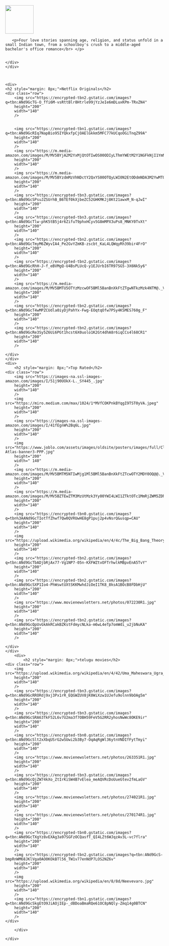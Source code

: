 <!DOCTYPE html>
<html lang="en">
    
<head>
    <link rel="stylesheet" href="index.css"/>
    <meta charset="UTF-8">
    <meta name="viewport" content="width=device-width, initial-scale=1.0">
    <title>Document</title>
</head>
<body>
    <div>
    <div class="container">
        <img src="https://assets.brand.microsites.netflix.io/assets/493f5bba-81a4-11e9-bf79-066b49664af6_cm_1440w.png?v=21" width="90px"
        />
        
       <p>Four love stories spanning age, religion, and status unfold in a small Indian town, from a schoolboy's crush to a middle-aged bachelor's office romance</br> </p>
       
        
    </div>
    </div>
    
    
    
    <div>
    <h2 style="margin: 8px;">Netflix Originals</h2>
    <div class="row">
        <img src="https://encrypted-tbn2.gstatic.com/images?q=tbn:ANd9GcTG-O_ffi6M-vsRttBlr8Htrle99jYzJeIe6mDLuxKPm-TRxZN4" 
        height="200"
        width="140"
        />
       

        <img src="https://encrypted-tbn1.gstatic.com/images?q=tbn:ANd9GcRIq7NapBio95IYQkxfpCjOAElGkkm5MFC77kUCqoOGiTnqZ99A"
        height="200"
        width="140"
        />
        <img src="https://m.media-amazon.com/images/M/MV5BYjA2M2YxMjQtOTIwOS00ODIyLThmYWEtM2Y1NGFkNjI1YmNkXkEyXkFqcGdeQXVyMDM2NDM2MQ@@._V1_.jpg" 
        height="200"
        width="140"
        />
        <img src="https://m.media-amazon.com/images/M/MV5BYzdmMzVhNDctY2QxYS00OTQyLWI0N2EtODdmNDA3M2YwMTQ0XkEyXkFqcGdeQXVyNDY2NDU1MzA@._V1_.jpg" 
        height="200"
        width="140"
        />
        <img src="https://encrypted-tbn3.gstatic.com/images?q=tbn:ANd9GcSPsuJZSUrhB_B6TEf0kXjbeZC52GHKMKJj8Kt21awxM_N-qJwI" 
        height="200"
        width="140"
        />
        <img src="https://encrypted-tbn3.gstatic.com/images?q=tbn:ANd9GcTlw-phK5tB5j4r6ZifuT9phxHCyv5G8mMPX3uPs8_MNKY0TvXt" 
        height="200"
        width="140"
        />
        <img src="https://encrypted-tbn2.gstatic.com/images?q=tbn:ANd9GcTmyM6ZWyvIA4_Pe2GvYZmKB-zscbt_KaL4LQWqyRh39bir4FrO" 
        height="200"
        width="140"
        />
        <img src="https://encrypted-tbn2.gstatic.com/images?q=tbn:ANd9GcRhH-J-f_eBVMgQ-U4BsPLUcQ-y1EJUrbI6TR97SG5-3X6Nk5y6" 
        height="200"
        width="140"
        />
        <img src="https://m.media-amazon.com/images/M/MV5BMTU5OTYzMzcwOF5BMl5BanBnXkFtZTgwNTkzMzk4NTM@._V1_.jpg" 
        height="200"
        width="140"
        />
        <img src="https://encrypted-tbn2.gstatic.com/images?q=tbn:ANd9GcT4wMPZCUdla0iyDjPahYx-Fwg-EOqtqOfw7PSy4KSMES760g_F" 
        height="200"
        width="140"
        />
        <img src="https://encrypted-tbn2.gstatic.com/images?q=tbn:ANd9GcRe3Sy5Z6Ui6PGt1hcst6X0uolo1K2Gt4dhA8r6iqCCs4l68CR1" 
        height="200"
        width="140"
        />
        
    </div>
    </div>
    <div>
        <h2 style="margin: 8px;">Top Rated</h2>
    <div class="row">
        <img src="https://images-na.ssl-images-amazon.com/images/I/51j90UOkX-L._SY445_.jpg" 
        height="200"
        width="140"
        />
        <img src="https://miro.medium.com/max/1024/1*MVfCOKPnkBYqgI9TST0yVA.jpeg" 
        height="200"
        width="140"
        />
        <img src="https://images-na.ssl-images-amazon.com/images/I/41fEgnW%2Bq6L.jpg" 
        height="200"
        width="140"
        />
        <img src="https://www.joblo.com/assets/images/oldsite/posters/images/full/Cloud-Atlas-banner3-PPP.jpg" 
        height="200"
        width=" 140"
        />
        <img src="https://m.media-amazon.com/images/M/MV5BMTM5NTIwMjg1Ml5BMl5BanBnXkFtZTcwOTY2MDY0OQ@@._V1_.jpg" 
        height="200"
        width="140"
        />
        <img src="https://m.media-amazon.com/images/M/MV5BZTEwZTM3MzUtMzk3Yy00YWI4LWI1ZTktOTc1MmRjZWM5ZDhmXkEyXkFqcGdeQXVyNDIzMzcwNjc@._V1_.jpg" 
        height="200"
        width="140"
        />
        <img src="https://encrypted-tbn0.gstatic.com/images?q=tbn%3AANd9GcTIotTfZhwf7Qw0QVRUwHE8gP1puj2p4vNsrQ&usqp=CAU" 
        height="200"
        width="140"
        />
        <img src="https://upload.wikimedia.org/wikipedia/en/4/4c/The_Big_Bang_Theory_Season_7.jpg" 
        height="200"
        width="140"
        />
        <img src="https://encrypted-tbn2.gstatic.com/images?q=tbn:ANd9GcTbADjbRjAx77-Vg1NP7-05n-KXFWZtvOFTrhwlkMBpvEnA5TvY" 
        height="200"
        width="140"
        />
        <img src="https://encrypted-tbn2.gstatic.com/images?q=tbn:ANd9GcSXP1Io4-PhWswtUXtSKKMwhdJiOeI1TK8_8ksA1BOcB8FDbHjU" 
        height="200"
        width="140"
        />
        <img src="https://www.movienewsletters.net/photos/072230R1.jpg" 
        height="200"
        width="140"
        />
        <img src="https://encrypted-tbn2.gstatic.com/images?q=tbn:ANd9GcQpUvGkAkRCakBZKstFdmycNLka-m6wL4eTp7omWdi_u2jbNuKA" 
        height="200"
        width="140"
        />
        
    </div>
    </div>
        <div>
            <h2 style="margin: 8px;">telugu movies</h2>
    <div class="row">
        <img src="https://upload.wikimedia.org/wikipedia/en/4/42/Uma_Maheswara_Ugra_Roopasya.jpg" 
        height="200"
        width="140"
        />
        <img src="https://encrypted-tbn3.gstatic.com/images?q=tbn:ANd9GcRRORdj9xj3Px1rR_EQGWZUV8jK0WiXzw1UJefu9olnn9bOAg5m" 
        height="200"
        width="140"
        />
        <img src="https://encrypted-tbn3.gstatic.com/images?q=tbn:ANd9GcSRA63TkF52L6v7U2ma3f7OBH59FeV5G2RR2yhosNwWc8OKE9ir" 
        height="200"
        width="140"
        />
        <img src="https://encrypted-tbn0.gstatic.com/images?q=tbn:ANd9GcSlt2xXbqUSrG2wSUwi2b3By7-OqAqRgWl36ytnVNDIfFytTmyi" 
        height="200"
        width="140"
        />
        <img src="https://www.movienewsletters.net/photos/263351R1.jpg" 
        height="200"
        width="140"
        />
        <img src="https://encrypted-tbn3.gstatic.com/images?q=tbn:ANd9GcQjZW74kXo_ZtIrKiSW4B7vElea_meAQVRcDoUueGtev2fmLaGV" 
        height="200"
        width="140"
        />
        <img src="https://www.movienewsletters.net/photos/274021R1.jpg" 
        height="200"
        width="140"
        />
        <img src="https://www.movienewsletters.net/photos/270174R1.jpg" 
        height="200"
        width="140"
        />
        <img src="https://encrypted-tbn0.gstatic.com/images?q=tbn:ANd9GcTXgYz8vEXAg3a97SGFzOCQasfT_QI4LZt6WJqzAv3L-vc7flra" 
        height="200"
        width="140"
        />
        <img src="https://encrypted-tbn2.gstatic.com/images?q=tbn:ANd9GcS-bmpRnWM68JKlVga0AO0KOkBTl56_TW1v77enNdP7LOS2NZ6v" 
        height="200"
        width="140"
        />
        <img src="https://upload.wikimedia.org/wikipedia/en/8/8d/Neevevaro.jpg" 
        height="200"
        width="140"
        />
        <img src="https://encrypted-tbn1.gstatic.com/images?q=tbn:ANd9GcSkgEtO9JiAOjIEp-_dBDoaBmaRQe61OC8pNQly-Zmq14g0BTCN" 
        height="200"
        width="140"
        />
    </div>

        </div>
        
    </div>
</body>
</html>

